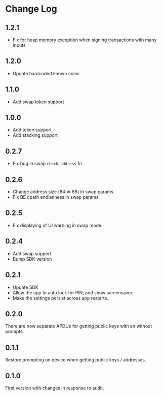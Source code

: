 # Change Log

## 1.2.1
* Fix for heap memory exception when signing transactions with many inputs

## 1.2.0
* Update hardcoded known coins

## 1.1.0
* Add swap token support

## 1.0.0
* Add token support
* Add stacking support

## 0.2.7
* Fix bug in swap `check_address` fn

## 0.2.6
* Change address size (64 => 66) in swap params
* Fix BE dpath endianness in swap params

## 0.2.5
* Fix displaying of UI warning in swap mode 

## 0.2.4
* Add swap support
* Bump SDK version

## 0.2.1

* Update SDK
* Allow the app to auto lock for PIN, and show screensaver.
* Make the settings persist across app restarts.

## 0.2.0

There are now separate APDUs for getting public keys with an without prompts.

## 0.1.1

Restore prompting on device when getting public keys / addresses.

## 0.1.0

First version with changes in response to audit.
